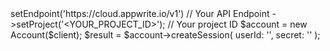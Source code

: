 <?php

use Appwrite\Client;
use Appwrite\Services\Account;

$client = (new Client())
    ->setEndpoint('https://cloud.appwrite.io/v1') // Your API Endpoint
    ->setProject('&lt;YOUR_PROJECT_ID&gt;'); // Your project ID

$account = new Account($client);

$result = $account->createSession(
    userId: '<USER_ID>',
    secret: '<SECRET>'
);
